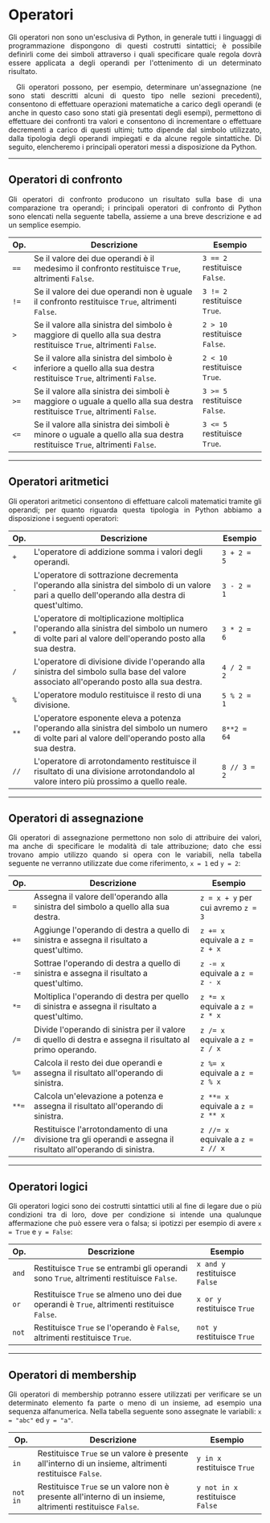# Operatori

<div style="text-align: justify;">
Gli operatori non sono un'esclusiva di Python, in generale tutti i linguaggi di programmazione dispongono di questi costrutti sintattici; è possibile definirli come dei simboli attraverso i quali specificare quale regola dovrà essere applicata a degli operandi per l'ottenimento di un determinato risultato. <br>

&nbsp; Gli operatori possono, per esempio, determinare un'assegnazione (ne sono stati descritti alcuni di questo tipo nelle sezioni precedenti), consentono di effettuare operazioni matematiche a carico degli operandi (e anche in questo caso sono stati già presentati degli esempi), permettono di effettuare dei confronti tra valori e consentono di incrementare o effettuare decrementi a carico di questi ultimi; tutto dipende dal simbolo utilizzato, dalla tipologia degli operandi impiegati e da alcune regole sintattiche. Di seguito, elencheremo i principali operatori messi a disposizione da Python.
</div>

------
## Operatori di confronto

<div style="text-align: justify;">
Gli operatori di confronto producono un risultato sulla base di una comparazione tra operandi; i principali operatori di confronto di Python sono elencati nella seguente tabella, assieme a una breve descrizione e ad un semplice esempio.
</div>

| **Op.** | **Descrizione** | **Esempio** |
| -- | -- | -- |
| <code>==</code> | Se il valore dei due operandi è il medesimo il confronto restituisce <code>True</code>, altrimenti <code>False</code>. | <code>3 == 2</code> restituisce <code>False</code>. |
| <code>!=</code> | Se il valore dei due operandi non è uguale il confronto restituisce <code>True</code>, altrimenti <code>False</code>. | <code>3 != 2</code> restituisce <code>True</code>. |
| <code>></code> | Se il valore alla sinistra del simbolo è maggiore di quello alla sua destra restituisce <code>True</code>, altrimenti <code>False</code>. | <code>2 > 10</code> restituisce <code>False</code>. |
| <code><</code> | Se il valore alla sinistra del simbolo è inferiore a quello alla sua destra restituisce <code>True</code>, altrimenti <code>False</code>. | <code>2 < 10</code> restituisce <code>True</code>. |
| <code>>=</code> | Se il valore alla sinistra dei simboli è maggiore o uguale a quello alla sua destra restituisce <code>True</code>, altrimenti <code>False</code>. | <code>3 >= 5</code> restituisce <code>False</code>. |
| <code><=</code> | Se il valore alla sinistra dei simboli è minore o uguale a quello alla sua destra restituisce <code>True</code>, altrimenti <code>False</code>. | <code>3 <= 5</code> restituisce <code>True</code>. |

------
## Operatori aritmetici

<div style="text-align: justify;">
Gli operatori aritmetici consentono di effettuare calcoli matematici tramite gli operandi; per quanto riguarda questa tipologia in Python abbiamo a disposizione i seguenti operatori:
</div>

| **Op.** | **Descrizione** | **Esempio** |
| -- | -- | -- |
| <code>+</code> | L'operatore di addizione somma i valori degli operandi. | <code>3 + 2 = 5</code> |
| <code>-</code> | L'operatore di sottrazione decrementa l'operando alla sinistra del simbolo di un valore pari a quello dell'operando alla destra di quest'ultimo. | <code>3 - 2 = 1</code> |
| <code>*</code> | L'operatore di moltiplicazione moltiplica l'operando alla sinistra del simbolo un numero di volte pari al valore dell'operando posto alla sua destra. | <code>3 * 2 = 6</code> |
| <code>/</code> | L'operatore di divisione divide l'operando alla sinistra del simbolo sulla base del valore associato all'operando posto alla sua destra. | <code>4 / 2 = 2</code> |
| <code>%</code> | L'operatore modulo restituisce il resto di una divisione. | <code>5 % 2 = 1</code> |
| <code>**</code> | L'operatore esponente eleva a potenza l'operando alla sinistra del simbolo un numero di volte pari al valore dell'operando posto alla sua destra. | <code>8**2 = 64</code> |
| <code>//</code> | L'operatore di arrotondamento restituisce il risultato di una divisione arrotondandolo al valore intero più prossimo a quello reale. | <code>8 // 3 = 2</code> |

------
## Operatori di assegnazione

<div style="text-align: justify;">
Gli operatori di assegnazione permettono non solo di attribuire dei valori, ma anche di specificare le modalità di tale attribuzione; dato che essi trovano ampio utilizzo quando si opera con le variabili, nella tabella seguente ne verranno utilizzate due come riferimento, <code>x = 1</code> ed <code>y = 2</code>:
</div>

| **Op.** | **Descrizione** | **Esempio** |
| -- | -- | -- |
| <code>=</code> | Assegna il valore dell'operando alla sinistra del simbolo a quello alla sua destra. | <code>z = x + y</code> per cui avremo <code>z = 3</code> |
| <code>+=</code> | Aggiunge l'operando di destra a quello di sinistra e assegna il risultato a quest'ultimo. | <code>z += x</code> equivale a <code>z = z + x</code> |
| <code>-=</code> | Sottrae l'operando di destra a quello di sinistra e assegna il risultato a quest'ultimo. | <code>z -= x</code> equivale a <code>z = z - x</code> |
| <code>*=</code> | Moltiplica l'operando di destra per quello di sinistra e assegna il risultato a quest'ultimo. | <code>z *= x</code> equivale a <code>z = z * x</code> |
| <code>/=</code> | Divide l'operando di sinistra per il valore di quello di destra e assegna il risultato al primo operando. | <code>z /= x</code> equivale a <code>z = z / x</code> |
| <code>%=</code> | Calcola il resto dei due operandi e assegna il risultato all'operando di sinistra. | <code>z %= x</code> equivale a <code>z = z % x</code> |
| <code>**=</code> | Calcola un'elevazione a potenza e assegna il risultato all'operando di sinistra. | <code>z \*\*= x</code> equivale a <code>z = z ** x</code> |
| <code>//=</code> | Restituisce l'arrotondamento di una divisione tra gli operandi e assegna il risultato all'operando di sinistra. | <code>z //= x</code> equivale a <code>z = z // x</code> |


------
## Operatori logici

<div style="text-align: justify;">
Gli operatori logici sono dei costrutti sintattici utili al fine di legare due o più condizioni tra di loro, dove per condizione si intende una qualunque affermazione che può essere vera o falsa; si ipotizzi per esempio di avere <code>x = True</code> e <code>y = False</code>: 
</div>

| **Op.** | **Descrizione** | **Esempio** |
| -- | -- | -- |
| <code>and</code> | Restituisce <code>True</code> se entrambi gli operandi sono <code>True</code>, altrimenti restituisce <code>False</code>. | <code>x and y</code> restituisce <code>False</code> |
| <code>or</code> | Restituisce <code>True</code> se almeno uno dei due operandi è <code>True</code>, altrimenti restituisce <code>False</code>. | <code>x or y</code> restituisce <code>True</code> |
| <code>not</code> | Restituisce <code>True</code> se l'operando è <code>False</code>, altrimenti restituisce <code>True</code>. | <code>not y</code> restituisce <code>True</code> |


------
## Operatori di membership

<div style="text-align: justify;">
Gli operatori di membership potranno essere utilizzati per verificare se un determinato elemento fa parte o meno di un insieme, ad esempio una sequenza alfanumerica. Nella tabella seguente sono assegnate le variabili: <code>x = "abc"</code> ed <code>y = "a"</code>.
</div>

| **Op.** | **Descrizione** | **Esempio** |
| -- | -- | -- |
| <code>in</code> | Restituisce <code>True</code> se un valore è presente all'interno di un insieme, altrimenti restituisce <code>False</code>. | <code>y in x</code> restituisce <code>True</code> |
| <code>not in</code> | Restituisce <code>True</code> se un valore non è presente all'interno di un insieme, altrimenti restituisce <code>False</code>. | <code>y not in x</code> restituisce <code>False</code> |


<!-- 
---
## Equation

$$
\begin{align}\tag{1}
\label{eq:pythagoras}
x^2 + y^2 = z^2
\end{align} 
$$
-->